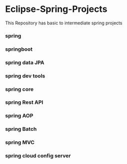 # Eclipse-Spring-Projects  
This Repository has basic to intermediate spring projects
### spring
### springboot
### spring data JPA
### spring dev tools
### spring core
### spring Rest API
### spring AOP
### spring Batch
### spring MVC
### spring cloud config server
